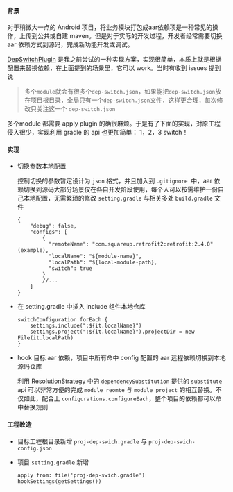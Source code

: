 #### 背景

对于稍微大一点的 Android 项目，将业务模块打包成aar依赖项是一种常见的操作，上传到公共或自建 maven。但是对于实际的开发过程，开发者经常需要切换 aar 依赖方式到源码，完成新功能开发或调试。

[DepSwitchPlugin](https://github.com/qiugang/DepSwitchPlugin) 是我之前尝试的一种实现方案，实现很简单，本质上就是根据配置来替换依赖，在上面提到的场景里，它可以 work。当时有收到 issues 提到说
> 多个```module```就会有很多个```dep-switch.json```，如果能把```dep-switch.json```放在项目根目录，全局只有一个```dep-switch.json```文件，这样更合理，每次修改只关注这一个 ```dep-switch.json```

多个module 都需要 apply plugin 的确很麻烦。于是有了下面的实现，对原工程侵入很少，实现利用 gradle 的 api 也更加简单： 1，2，3 switch！

#### 实现

* 切换参数本地配置

	控制切换的参数暂定设计为 ```json``` 格式，并且加入到 ```.gitignore```  中，aar 依赖切换到源码大部分场景仅在各自开发阶段使用，每个人可以按需维护一份自己本地配置，无需繁琐的修改 ```setting.gradle``` 与相关多处 ```build.gradle``` 文件
	
 	```
	{
		"debug": false,
		"configs": [
		    {
		      "remoteName": "com.squareup.retrofit2:retrofit:2.4.0"(example),
		      "localName": "${module-name}",
		      "localPath": "${local-module-path},
		      "switch": true
		    }
		    //...
		]
	}
	```

* 在 setting.gradle 中插入 include 组件本地仓库

	```
	switchConfiguration.forEach {
		settings.include(":${it.localName}")
	    settings.project(":${it.localName}").projectDir = new File(it.localPath)
	}
	```

* hook 目标 aar 依赖，项目中所有命中 config 配置的 aar 远程依赖切换到本地源码仓库

	利用  [ResolutionStrategy](https://docs.gradle.org/current/dsl/org.gradle.api.artifacts.ResolutionStrategy.html) 中的 ```dependencySubstitution``` 提供的 ```substitute``` api 可以非常方便的完成 ```module reomte```  与  ```module project``` 的相互替换。不仅如此，配合上 ```configurations.configureEach```，整个项目的依赖都可以命中替换规则

#### 工程改造

* 目标工程根目录新增 ```proj-dep-swich.gradle``` 与 ```proj-dep-swich-config.json``` 
* 项目 ```setting.gradle``` 新增

	```
	apply from: file('proj-dep-swich.gradle')
	hookSettings(getSettings())
	```